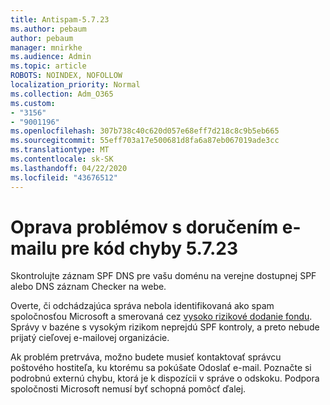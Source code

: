 ```yaml
---
title: Antispam-5.7.23
ms.author: pebaum
author: pebaum
manager: mnirkhe
ms.audience: Admin
ms.topic: article
ROBOTS: NOINDEX, NOFOLLOW
localization_priority: Normal
ms.collection: Adm_O365
ms.custom:
- "3156"
- "9001196"
ms.openlocfilehash: 307b738c40c620d057e68eff7d218c8c9b5eb665
ms.sourcegitcommit: 55eff703a17e500681d8fa6a87eb067019ade3cc
ms.translationtype: MT
ms.contentlocale: sk-SK
ms.lasthandoff: 04/22/2020
ms.locfileid: "43676512"
---
```

# <a name="fix-email-delivery-issues-for-error-code-5723"></a>Oprava problémov s doručením e-mailu pre kód chyby 5.7.23

Skontrolujte záznam SPF DNS pre vašu doménu na verejne dostupnej SPF alebo DNS záznam Checker na webe.

Overte, či odchádzajúca správa nebola identifikovaná ako spam spoločnosťou Microsoft a smerovaná cez [vysoko rizikové dodanie fondu](https://docs.microsoft.com/office365/SecurityCompliance/high-risk-delivery-pool-for-outbound-messages). Správy v bazéne s vysokým rizikom neprejdú SPF kontroly, a preto nebude prijatý cieľovej e-mailovej organizácie.

Ak problém pretrváva, možno budete musieť kontaktovať správcu poštového hostiteľa, ku ktorému sa pokúšate Odoslať e-mail. Poznačte si podrobnú externú chybu, ktorá je k dispozícii v správe o odskoku. Podpora spoločnosti Microsoft nemusí byť schopná pomôcť ďalej.
